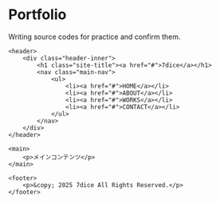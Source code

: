 # Portfolio
Writing source codes for practice and confirm them.
<!DOCTYPE html>
<html lang="ja">
<head>
    <meta charset="UTF-8">
    <meta name="viewport" content="width=device-width, initial-scale=1.0">
    <title>7diceのポートフォリオ</title>
    <link rel="stylesheet" href="style.css">
</head>
<body>

    <header>
        <div class="header-inner">
            <h1 class="site-title"><a href="#">7dice</a></h1>
            <nav class="main-nav">
                <ul>
                    <li><a href="#">HOME</a></li>
                    <li><a href="#">ABOUT</a></li>
                    <li><a href="#">WORKS</a></li>
                    <li><a href="#">CONTACT</a></li>
                </ul>
            </nav>
        </div>
    </header>

    <main>
        <p>メインコンテンツ</p>
    </main>

    <footer>
        <p>&copy; 2025 7dice All Rights Reserved.</p>
    </footer>

</body>
</html>
